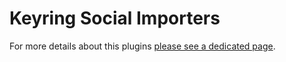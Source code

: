 # Keyring Social Importers

For more details about this plugins [please see a dedicated page](https://wordpress.org/plugins/keyring-social-importers/).
